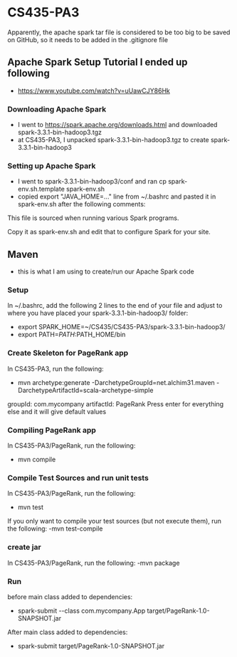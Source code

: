 # CS435-PA3
Apparently, the apache spark tar file is considered to be too big to be saved on GitHub, so it needs to be added in the .gitignore file

## Apache Spark Setup Tutorial I ended up following
- https://www.youtube.com/watch?v=uUawCJY86Hk

### Downloading Apache Spark
- I went to https://spark.apache.org/downloads.html and downloaded spark-3.3.1-bin-hadoop3.tgz
- at CS435-PA3, I unpacked spark-3.3.1-bin-hadoop3.tgz to create spark-3.3.1-bin-hadoop3

### Setting up Apache Spark
- I went to spark-3.3.1-bin-hadoop3/conf and ran  cp spark-env.sh.template spark-env.sh
- copied export "JAVA_HOME=..." line from ~/.bashrc and pasted it in spark-env.sh after the following comments:

This file is sourced when running various Spark programs.

Copy it as spark-env.sh and edit that to configure Spark for your site.

## Maven
- this is what I am using to create/run our Apache Spark code

### Setup
In ~/.bashrc, add the following 2 lines to the end of your file and adjust to where you have placed your spark-3.3.1-bin-hadoop3/ folder:
- export SPARK_HOME=~/CS435/CS435-PA3/spark-3.3.1-bin-hadoop3/
- export PATH=$PATH:$PATH_HOME/bin

### Create Skeleton for PageRank app
In CS435-PA3, run the following:
- mvn archetype:generate -DarchetypeGroupId=net.alchim31.maven -DarchetypeArtifactId=scala-archetype-simple

groupId: com.mycompany
artifactId: PageRank
Press enter for everything else and it will give default values

### Compiling PageRank app
In CS435-PA3/PageRank, run the following:
- mvn compile

### Compile Test Sources and run unit tests
In CS435-PA3/PageRank, run the following:
- mvn test

If you only want to compile your test sources (but not execute them), run the following:
-mvn test-compile

### create jar
In CS435-PA3/PageRank, run the following:
-mvn package

### Run
before main class added to dependencies:
- spark-submit --class com.mycompany.App target/PageRank-1.0-SNAPSHOT.jar

After main class added to dependencies:
- spark-submit target/PageRank-1.0-SNAPSHOT.jar